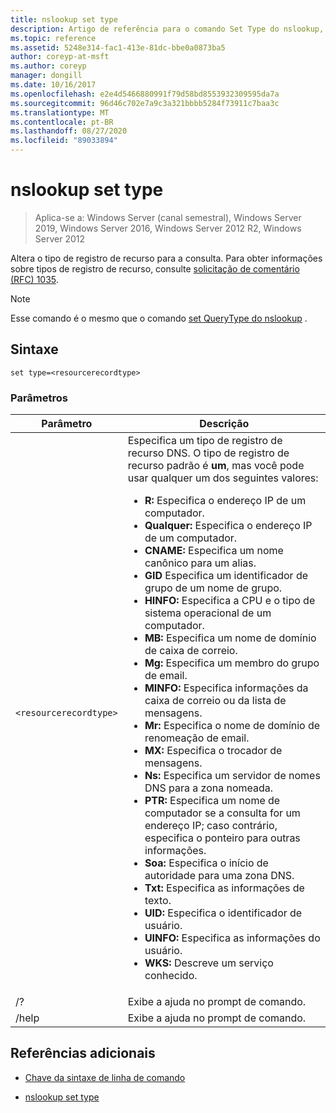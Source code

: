 ```yaml
---
title: nslookup set type
description: Artigo de referência para o comando Set Type do nslookup, que altera o tipo de registro de recurso para a consulta.
ms.topic: reference
ms.assetid: 5248e314-fac1-413e-81dc-bbe0a0873ba5
author: coreyp-at-msft
ms.author: coreyp
manager: dongill
ms.date: 10/16/2017
ms.openlocfilehash: e2e4d5466880991f79d58bd8553932309595da7a
ms.sourcegitcommit: 96d46c702e7a9c3a321bbbb5284f73911c7baa3c
ms.translationtype: MT
ms.contentlocale: pt-BR
ms.lasthandoff: 08/27/2020
ms.locfileid: "89033894"
---
```

# <a name="nslookup-set-type"></a>nslookup set type

> Aplica-se a: Windows Server (canal semestral), Windows Server 2019, Windows Server 2016, Windows Server 2012 R2, Windows Server 2012

Altera o tipo de registro de recurso para a consulta. Para obter informações sobre tipos de registro de recurso, consulte [solicitação de comentário (RFC) 1035](https://tools.ietf.org/html/rfc1035).

> [!NOTE]
> Esse comando é o mesmo que o comando [set QueryType do nslookup](nslookup-set-querytype.md) .

## <a name="syntax"></a>Sintaxe

```
set type=<resourcerecordtype>
```

### <a name="parameters"></a>Parâmetros

| Parâmetro | Descrição |
| --------- | ----------- |
| `<resourcerecordtype>` | Especifica um tipo de registro de recurso DNS. O tipo de registro de recurso padrão é **um**, mas você pode usar qualquer um dos seguintes valores:<ul><li>**R:** Especifica o endereço IP de um computador.</li><li>**Qualquer:** Especifica o endereço IP de um computador.</li><li>**CNAME:** Especifica um nome canônico para um alias.</li><li>**GID** Especifica um identificador de grupo de um nome de grupo.</li><li>**HINFO:** Especifica a CPU e o tipo de sistema operacional de um computador.</li><li>**MB:** Especifica um nome de domínio de caixa de correio.</li><li>**Mg:** Especifica um membro do grupo de email.</li><li>**MINFO:** Especifica informações da caixa de correio ou da lista de mensagens.</li><li>**Mr:** Especifica o nome de domínio de renomeação de email.</li><li>**MX:** Especifica o trocador de mensagens.</li><li>**Ns:** Especifica um servidor de nomes DNS para a zona nomeada.</li><li>**PTR:** Especifica um nome de computador se a consulta for um endereço IP; caso contrário, especifica o ponteiro para outras informações.</li><li>**Soa:** Especifica o início de autoridade para uma zona DNS.</li><li>**Txt:** Especifica as informações de texto.</li><li>**UID:** Especifica o identificador de usuário.</li><li>**UINFO:** Especifica as informações do usuário.</li><li>**WKS:** Descreve um serviço conhecido.</li></ul> |
| /? | Exibe a ajuda no prompt de comando. |
| /help | Exibe a ajuda no prompt de comando. |

## <a name="additional-references"></a>Referências adicionais

- [Chave da sintaxe de linha de comando](command-line-syntax-key.md)

- [nslookup set type](nslookup-set-querytype.md)
